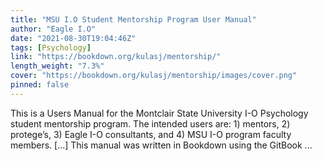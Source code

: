 ```yaml
---
title: "MSU I.O Student Mentorship Program User Manual"
author: "Eagle I.O"
date: "2021-08-30T19:04:46Z"
tags: [Psychology]
link: "https://bookdown.org/kulasj/mentorship/"
length_weight: "7.3%"
cover: "https://bookdown.org/kulasj/mentorship/images/cover.png"
pinned: false
---
```


This is a Users Manual for the Montclair State University I-O Psychology student mentorship program. The intended users are: 1) mentors, 2) protege’s, 3) Eagle I-O consultants, and 4) MSU I-O program faculty members. [...] This manual was written in Bookdown using the GitBook ...
